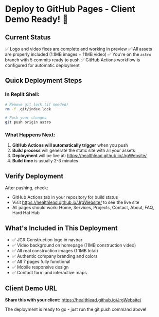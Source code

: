 # Deploy to GitHub Pages - Client Demo Ready! 🚀

## Current Status
✅ Logo and video fixes are complete and working in preview
✅ All assets are properly included (1.1MB images + 11MB video)
✅ You're on the `astro` branch with 5 commits ready to push
✅ GitHub Actions workflow is configured for automatic deployment

## Quick Deployment Steps

### In Replit Shell:
```bash
# Remove git lock (if needed)
rm -f .git/index.lock

# Push your changes
git push origin astro
```

### What Happens Next:
1. **GitHub Actions will automatically trigger** when you push
2. **Build process** will generate the static site with all your assets
3. **Deployment** will be live at: https://healthlead.github.io/JrgWebsite/
4. **Build time** is usually 2-3 minutes

## Verify Deployment
After pushing, check:
- GitHub Actions tab in your repository for build status
- Visit https://healthlead.github.io/JrgWebsite/ to see the live site
- All pages should work: Home, Services, Projects, Contact, About, FAQ, Hard Hat Hub

## What's Included in This Deployment
- ✅ JGR Construction logo in navbar
- ✅ Video background on homepage (11MB construction video)
- ✅ All real construction images (1.1MB total)
- ✅ Authentic company branding and colors
- ✅ All 7 pages fully functional
- ✅ Mobile responsive design
- ✅ Contact form and interactive maps

## Client Demo URL
**Share this with your client:** https://healthlead.github.io/JrgWebsite/

The deployment is ready to go - just run the git push command above!